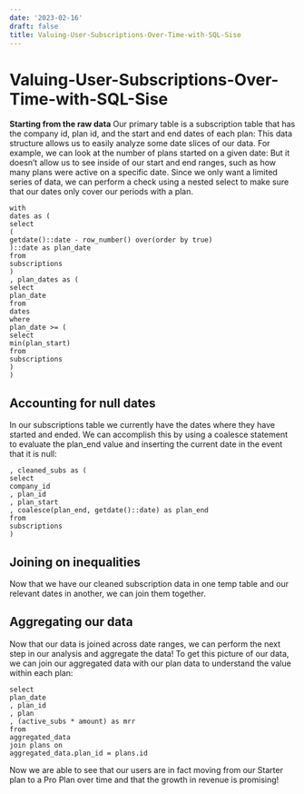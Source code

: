 ```yaml
---
date: '2023-02-16'
draft: false
title: Valuing-User-Subscriptions-Over-Time-with-SQL-Sise
---
```


# Valuing-User-Subscriptions-Over-Time-with-SQL-Sise

**Starting from the raw data**
Our primary table is a subscription table that has the company id, plan id, and the start and end dates of each plan:
This data structure allows us to easily analyze some date slices of our data.
For example, we can look at the number of plans started on a given date:
But it doesn’t allow us to see inside of our start and end ranges, such as how many plans were active on a specific date.
Since we only want a limited series of data, we can perform a check using a nested select to make sure that our dates only cover our periods with a plan.
```
with
dates as (
select
(
getdate()::date - row_number() over(order by true)
)::date as plan_date
from
subscriptions
)
, plan_dates as (
select
plan_date
from
dates
where
plan_date >= (
select
min(plan_start)
from
subscriptions
)
)
```
## **Accounting for null dates**
In our subscriptions table we currently have the dates where they have started and ended.
We can accomplish this by using a coalesce statement to evaluate the plan_end value and inserting the current date in the event that it is null:
```
, cleaned_subs as (
select
company_id
, plan_id
, plan_start
, coalesce(plan_end, getdate()::date) as plan_end
from
subscriptions
)
```
## **Joining on inequalities**
Now that we have our cleaned subscription data in one temp table and our relevant dates in another, we can join them together.
## **Aggregating our data**
Now that our data is joined across date ranges, we can perform the next step in our analysis and aggregate the data!
To get this picture of our data, we can join our aggregated data with our plan data to understand the value within each plan:
```
select
plan_date
, plan_id
, plan
, (active_subs * amount) as mrr
from
aggregated_data
join plans on
aggregated_data.plan_id = plans.id
```
Now we are able to see that our users are in fact moving from our Starter plan to a Pro Plan over time and that the growth in revenue is promising!
